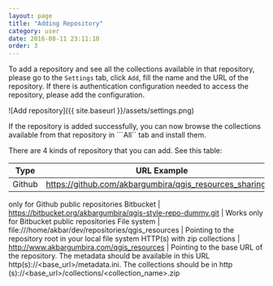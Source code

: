 ```yaml
---
layout: page
title: "Adding Repository"
category: user
date: 2016-08-11 23:11:10
order: 3
---
```


To add a repository and see all the collections available in that repository, 
please go to the ```Settings``` tab, click ```Add```, fill the name and the 
URL of the repository. If there is authentication configuration needed to access the 
repository, please add the configuration.

![Add repository]({{ site.baseurl }}/assets/settings.png)

If the repository is added successfully, you can now browse the collections 
available from that repository in ```All`` tab and install them.

There are 4 kinds of repository that you can add. See this table:

Type | URL Example | Description
--- | --- | ---
Github |  https://github.com/akbargumbira/qgis_resources_sharing.git | Works 
only for Github public repositories
Bitbucket |  https://bitbucket.org/akbargumbira/qgis-style-repo-dummy.git | Works 
only for Bitbucket public repositories
File system | file:///home/akbar/dev/repositories/qgis_resources | Pointing 
to the repository root in your local file system
HTTP(s) with zip collections | http://www.akbargumbira.com/qgis_resources | 
Pointing to the base URL of the repository. The metadata should be available 
in this URL http(s)://<base_url>/metadata.ini. The collections should be in http
(s)://<base_url>/collections/<collection_name>.zip
